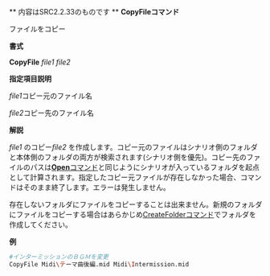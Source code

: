 ** 内容はSRC2.2.33のものです **
**CopyFileコマンド**

ファイルをコピー

**書式**

**CopyFile** *file1 file2*

**指定項目説明**

*file1*コピー元のファイル名

*file2*コピー先のファイル名

**解説**

*file1* のコピー*file2* を作成します。コピー元のファイルはシナリオ側のフォルダと本体側のフォルダの両方が検索されます(シナリオ側を優先)。コピー先のファイルのパスは[**Open**コマンド](Openコマンド.md)と同じようにシナリオが入っているフォルダを起点として計算されます。指定したコピー元ファイルが存在しなかった場合、コマンドはそのまま終了します。エラーは発生しません。

存在しないフォルダにファイルをコピーすることは出来ません。新規のフォルダにファイルをコピーする場合はあらかじめ[CreateFolderコマンド](CreateFolderコマンド.md)でフォルダを作成してください。

**例**
```sh
#インターミッションのＢＧＭを変更
CopyFile Midi\テーマ曲後編.mid Midi\Intermission.mid
```


